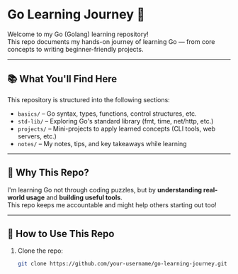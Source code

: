 # Go Learning Journey 🚀

Welcome to my Go (Golang) learning repository!  
This repo documents my hands-on journey of learning Go — from core concepts to writing beginner-friendly projects.

---

## 📚 What You'll Find Here

This repository is structured into the following sections:

- `basics/` – Go syntax, types, functions, control structures, etc.
- `std-lib/` – Exploring Go's standard library (fmt, time, net/http, etc.)
- `projects/` – Mini-projects to apply learned concepts (CLI tools, web servers, etc.)
- `notes/` – My notes, tips, and key takeaways while learning

---

## 🧠 Why This Repo?

I'm learning Go not through coding puzzles, but by **understanding real-world usage** and **building useful tools**.  
This repo keeps me accountable and might help others starting out too!

---

## 🚀 How to Use This Repo

1. Clone the repo:
   ```bash
   git clone https://github.com/your-username/go-learning-journey.git
   ```
